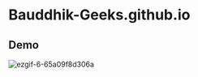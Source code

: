 # Bauddhik-Geeks.github.io


## Demo

![ezgif-6-65a09f8d306a](https://user-images.githubusercontent.com/68494604/134782812-43602a82-9d0d-440f-a2c1-073b4d2202a2.gif)

